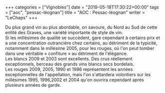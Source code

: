 +++
categories = ["Vignobles"]
date = "2019-05-18T17:30:22+00:00"
tags = ["aoc", "pessac-léognan"] 
title = "AOC : Pessac-léognan"
writer = "LeChaps"
+++

Du plus grand vin au plus abordable, on savoure, du Nord au Sud de cette entité des Graves, une variété importante de style de vin.  
Si les millésimes de qualité se succèdent, gare cependant à certains prix et a une concentration outrancière chez certains, au détriment de la typicité, notamment dans le millésime 2005, pour les rouges, où l'on peut tomber dans une véritable « confiture » au détriment de l'élégance.  
Les blancs 2009 et 2003 sont excellents. Des crus réellement exceptionnels, berceau des grands vins blancs secs bordelais.  
Les rouges 2009, 2005, 1990 et 1986 représentent les années exceptionnelles de l'appellation, mais l'on s'attardera volontiers sur les millésimes 1995, 1996,2002 et 2004 qu'on ouvrira cependant après plusieurs années de garde.
